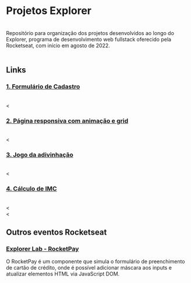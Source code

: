 # Projetos Explorer

<br>
Repositório para organização dos projetos desenvolvidos ao longo do Explorer, programa de desenvolvimento web fullstack oferecido pela Rocketseat, com início em agosto de 2022.
<br>
<br>


## Links 

### [1. Formulário de Cadastro](https://github.com/nathannieg/formulario-cadastro)
<br/><
### [2. Página responsiva com animação e grid](https://github.com/nathannieg/spacecream-responsive)
<br/><
### [3. Jogo da adivinhação](https://github.com/nathannieg/jogo-da-adivinhacao)
<br/><
### [4. Cálculo de IMC](https://github.com/nathannieg/calculo-imc)
<br/><
<br/><
## Outros eventos Rocketseat

### [Explorer Lab - RocketPay](https://github.com/nathannieg/explorer-lab)
O RocketPay é um componente que simula o formulário de preenchimento de cartão de crédito, onde é possível adicionar máscara aos inputs e atualizar elementos HTML via JavaScript DOM.
